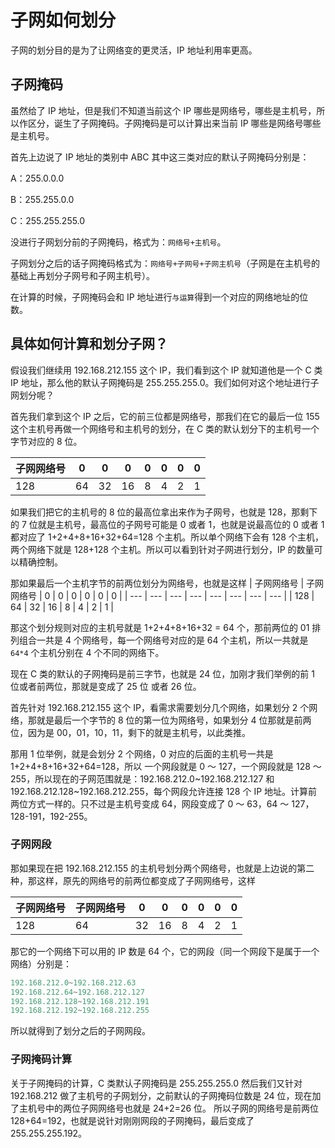 # 子网如何划分

子网的划分目的是为了让网络变的更灵活，IP 地址利用率更高。

## 子网掩码

虽然给了 IP 地址，但是我们不知道当前这个 IP 哪些是网络号，哪些是主机号，所以作区分，诞生了子网掩码。子网掩码是可以计算出来当前 IP 哪些是网络号哪些是主机号。

首先上边说了 IP 地址的类别中 ABC 其中这三类对应的默认子网掩码分别是：

A：255.0.0.0

B：255.255.0.0

C：255.255.255.0

没进行子网划分前的子网掩码，格式为：`网络号+主机号`。

子网划分之后的话子网掩码格式为：`网络号+子网号+子网主机号`（子网是在主机号的基础上再划分子网号和子网主机号）。

在计算的时候，子网掩码会和 IP 地址进行`与运算`得到一个对应的网络地址的位数。

## 具体如何计算和划分子网？

假设我们继续用 192.168.212.155 这个 IP，我们看到这个 IP 就知道他是一个 C 类 IP 地址，那么他的默认子网掩码是 255.255.255.0。我们如何对这个地址进行子网划分呢？

首先我们拿到这个 IP 之后，它的前三位都是网络号，那我们在它的最后一位 155 这个主机号再做一个网络号和主机号的划分，在 C 类的默认划分下的主机号一个字节对应的 8 位。

| 子网网络号 | 0   | 0   | 0   | 0   | 0   | 0   | 0   |
| ---------- | --- | --- | --- | --- | --- | --- | --- |
| 128        | 64  | 32  | 16  | 8   | 4   | 2   | 1   |

如果我们把它的主机号的 8 位的最高位拿出来作为子网号，也就是 128，那剩下的 7 位就是主机号，最高位的子网号可能是 0 或者 1，也就是说最高位的 0 或者 1 都对应了 1+2+4+8+16+32+64=128 个主机。所以单个网络下会有 128 个主机，两个网络下就是 128+128 个主机。所以可以看到针对子网进行划分，IP 的数量可以精确控制。

那如果最后一个主机字节的前两位划分为网络号，也就是这样
| 子网网络号 | 子网网络号 | 0 | 0 | 0 | 0 | 0 | 0 |
| --- | --- | --- | --- | --- | --- | --- | --- |
| 128 | 64 | 32 | 16 | 8 | 4 | 2 | 1 |

那这个划分规则对应的主机号就是 1+2+4+8+16+32 = 64 个，那前两位的 01 排列组合一共是 4 个网络号，每一个网络号对应的是 64 个主机，所以一共就是 `64*4` 个主机分别在 4 个不同的网络下。

现在 C 类的默认的子网掩码是前三字节，也就是 24 位，加刚才我们举例的前 1 位或者前两位，那就是变成了 25 位 或者 26 位。

首先针对 192.168.212.155 这个 IP，看需求需要划分几个网络，如果划分 2 个网络，那就是最后一个字节的 8 位的第一位为网络号，如果划分 4 位那就是前两位，因为是 00，01，10，11，剩下的就是主机号，以此类推。

那用 1 位举例，就是会划分 2 个网络，0 对应的后面的主机号一共是 1+2+4+8+16+32+64=128，所以 一个网段就是 0 ～ 127，一个网段就是 128 ～ 255，所以现在的子网范围就是：192.168.212.0~192.168.212.127 和 192.168.212.128~192.168.212.255，每个网段允许连接 128 个 IP 地址。计算前两位方式一样的。只不过是主机号变成 64，网段变成了 0 ～ 63，64 ～ 127，128-191，192-255。

### 子网网段

那如果现在把 192.168.212.155 的主机号划分两个网络号，也就是上边说的第二种，那这样，原先的网络号的前两位都变成了子网网络号，这样

| 子网网络号 | 子网网络号 | 0   | 0   | 0   | 0   | 0   | 0   |
| ---------- | ---------- | --- | --- | --- | --- | --- | --- |
| 128        | 64         | 32  | 16  | 8   | 4   | 2   | 1   |

那它的一个网络下可以用的 IP 数是 64 个，它的网段（同一个网段下是属于一个网络）分别是：

```js
192.168.212.0~192.168.212.63
192.168.212.64~192.168.212.127
192.168.212.128~192.168.212.191
192.168.212.192~192.168.212.255
```

所以就得到了划分之后的子网网段。

### 子网掩码计算

关于子网掩码的计算，C 类默认子网掩码是 255.255.255.0 然后我们又针对 192.168.212 做了主机号的子网划分，之前默认的子网掩码位数是 24 位，现在加了主机号中的两位子网网络号也就是 24+2=26 位。
所以子网的网络号是前两位 128+64=192，也就是说针对刚刚网段的子网掩码，最后变成了 255.255.255.192。
